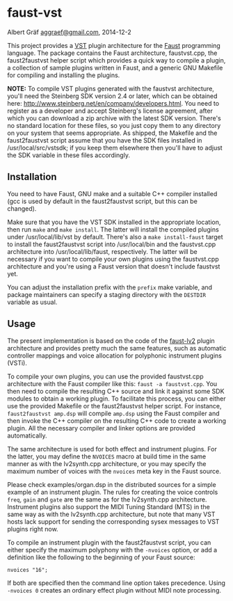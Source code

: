 faust-vst
=========

Albert Gräf <aggraef@gmail.com>, 2014-12-2

This project provides a [VST][1] plugin architecture for the [Faust][2]
programming language. The package contains the Faust architecture,
faustvst.cpp, the faust2faustvst helper script which provides a quick way to
compile a plugin, a collection of sample plugins written in Faust, and a
generic GNU Makefile for compiling and installing the plugins.

**NOTE:** To compile VST plugins generated with the faustvst architecture,
you'll need the Steinberg SDK version 2.4 or later, which can be obtained
here: <http://www.steinberg.net/en/company/developers.html>. You need to
register as a developer and accept Steinberg's license agreement, after which
you can download a zip archive with the latest SDK version. There's no
standard location for these files, so you just copy them to any directory on
your system that seems appropriate. As shipped, the Makefile and the
faust2faustvst script assume that you have the SDK files installed in
/usr/local/src/vstsdk; if you keep them elsewhere then you'll have to adjust
the SDK variable in these files accordingly.

Installation
------------

You need to have Faust, GNU make and a suitable C++ compiler installed (gcc is
used by default in the faust2faustvst script, but this can be changed).

Make sure that you have the VST SDK installed in the appropriate location,
then run `make` and `make install`. The latter will install the compiled
plugins under /usr/local/lib/vst by default. There's also a `make
install-faust` target to install the faust2faustvst script into /usr/local/bin
and the faustvst.cpp architecture into /usr/local/lib/faust, respectively.
The latter will be necessary if you want to compile your own plugins using the
faustvst.cpp architecture and you're using a Faust version that doesn't
include faustvst yet.

You can adjust the installation prefix with the `prefix` make variable, and
package maintainers can specify a staging directory with the `DESTDIR`
variable as usual.

Usage
-----

The present implementation is based on the code of the [faust-lv2][3] plugin
architecture and provides pretty much the same features, such as automatic
controller mappings and voice allocation for polyphonic instrument plugins
(VSTi).

To compile your own plugins, you can use the provided faustvst.cpp
architecture with the Faust compiler like this: `faust -a faustvst.cpp`. You
then need to compile the resulting C++ source and link it against some SDK
modules to obtain a working plugin. To facilitate this process, you can either
use the provided Makefile or the faust2faustvst helper script. For instance,
`faust2faustvst amp.dsp` will compile `amp.dsp` using the Faust compiler and
then invoke the C++ compiler on the resulting C++ code to create a working
plugin. All the necessary compiler and linker options are provided
automatically.

The same architecture is used for both effect and instrument plugins. For the
latter, you may define the `NVOICES` macro at build time in the same manner as
with the lv2synth.cpp architecture, or you may specify the maximum number of
voices with the `nvoices` meta key in the Faust source.

Please check examples/organ.dsp in the distributed sources for a simple
example of an instrument plugin. The rules for creating the voice controls
`freq`, `gain` and `gate` are the same as for the lv2synth.cpp architecture.
Instrument plugins also support the MIDI Tuning Standard (MTS) in the same way
as with the lv2synth.cpp architecture, but note that many VST hosts lack
support for sending the corresponding sysex messages to VST plugins right now.

To compile an instrument plugin with the faust2faustvst script, you can either
specify the maximum polyphony with the `-nvoices` option, or add a definition
like the following to the beginning of your Faust source:

    nvoices "16";

If both are specified then the command line option takes precedence. Using
`-nvoices 0` creates an ordinary effect plugin without MIDI note processing.

[1]: http://www.steinberg.net/en/company/developers.html
[2]: http://faust.grame.fr/
[3]: https://bitbucket.org/agraef/faust-lv2
